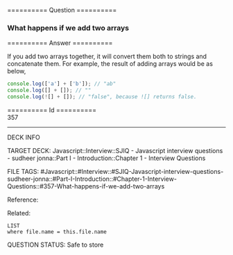 ========== Question ==========  

### What happens if we add two arrays  

========== Answer ==========  

If you add two arrays together, it will convert them both to strings and concatenate them. For example, the result of adding arrays would be as below,

```javascript
console.log(['a'] + ['b']); // "ab"
console.log([] + []); // ""
console.log(![] + []); // "false", because ![] returns false.
```

========== Id ==========  
357

---

DECK INFO

TARGET DECK: Javascript::Interview::SJIQ - Javascript interview questions - sudheer jonna::Part I - Introduction::Chapter 1 - Interview Questions

FILE TAGS: #Javascript::#Interview::#SJIQ-Javascript-interview-questions-sudheer-jonna::#Part-I-Introduction::#Chapter-1-Interview-Questions::#357-What-happens-if-we-add-two-arrays

Reference:

Related:

```dataview
LIST
where file.name = this.file.name
```

QUESTION STATUS: Safe to store
